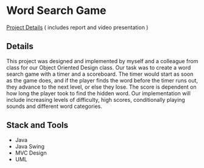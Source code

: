 # Word Search Game

[Project Details](https://jamesbell34.wixsite.com/website/blank-page) ( includes report and video presentation ) 


## Details

This project was designed and implemented by myself and a colleague from class for our Object Oriented Design class. Our task was to create a word search game with a timer and a scoreboard. The timer would start as soon as the game does, and if the player finds the word before the timer runs out, they advance to the next level, or else they lose. The score is dependent on how long the player took to find the hidden word. Our implementation will include increasing levels of difficulty, high scores, conditionally playing sounds and different word categories.

## Stack and Tools

* Java
* Java Swing
* MVC Design
* UML 



